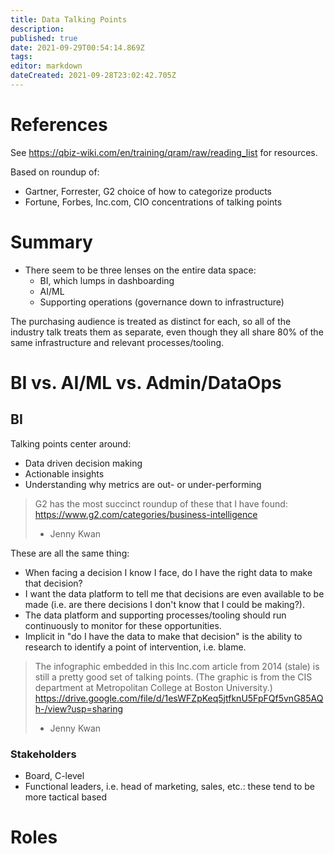 ```yaml
---
title: Data Talking Points
description: 
published: true
date: 2021-09-29T00:54:14.869Z
tags: 
editor: markdown
dateCreated: 2021-09-28T23:02:42.705Z
---
```


# References
See https://qbiz-wiki.com/en/training/qram/raw/reading_list for resources.

Based on roundup of:
- Gartner, Forrester, G2 choice of how to categorize products
- Fortune, Forbes, Inc.com, CIO concentrations of talking points

# Summary
- There seem to be three lenses on the entire data space:
  - BI, which lumps in dashboarding
  - AI/ML
  - Supporting operations (governance down to infrastructure)

The purchasing audience is treated as distinct for each, so all of the industry talk treats them as separate, even though they all share 80% of the same infrastructure and relevant processes/tooling.

# BI vs. AI/ML vs. Admin/DataOps

## BI
Talking points center around:
- Data driven decision making
- Actionable insights
- Understanding why metrics are out- or under-performing

> G2 has the most succinct roundup of these that I have found: https://www.g2.com/categories/business-intelligence
> - Jenny Kwan

These are all the same thing:
- When facing a decision I know I face, do I have the right data to make that decision?
- I want the data platform to tell me that decisions are even available to be made (i.e. are there decisions I don't know that I could be making?).
- The data platform and supporting processes/tooling should run continuously to monitor for these opportunities.
- Implicit in "do I have the data to make that decision" is the ability to research to identify a point of intervention, i.e. blame.

> The infographic embedded in this Inc.com article from 2014 (stale) is still a pretty good set of talking points. (The graphic is from the CIS department at Metropolitan College at Boston University.) https://drive.google.com/file/d/1esWFZpKeq5jtfknU5FpFQf5vnG85AQh-/view?usp=sharing
> - Jenny Kwan

### Stakeholders
- Board, C-level
- Functional leaders, i.e. head of marketing, sales, etc.: these tend to be more tactical based

# Roles

